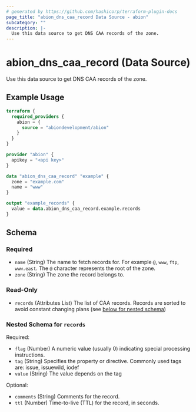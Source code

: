 ```yaml
---
# generated by https://github.com/hashicorp/terraform-plugin-docs
page_title: "abion_dns_caa_record Data Source - abion"
subcategory: ""
description: |-
  Use this data source to get DNS CAA records of the zone.
---
```


# abion_dns_caa_record (Data Source)

Use this data source to get DNS CAA records of the zone.

## Example Usage

```terraform
terraform {
  required_providers {
    abion = {
      source = "abiondevelopment/abion"
    }
  }
}

provider "abion" {
  apikey = "<api key>"
}

data "abion_dns_caa_record" "example" {
  zone = "example.com"
  name = "www"
}

output "example_records" {
  value = data.abion_dns_caa_record.example.records
}
```

<!-- schema generated by tfplugindocs -->
## Schema

### Required

- `name` (String) The name to fetch records for. For example `@`, `www`, `ftp`, `www.east`. The `@` character represents the root of the zone.
- `zone` (String) The zone the record belongs to.

### Read-Only

- `records` (Attributes List) The list of CAA records. Records are sorted to avoid constant changing plans (see [below for nested schema](#nestedatt--records))

<a id="nestedatt--records"></a>
### Nested Schema for `records`

Required:

- `flag` (Number) A numeric value (usually 0) indicating special processing instructions.
- `tag` (String) Specifies the property or directive. Commonly used tags are: issue, issuewild, iodef
- `value` (String) The value depends on the tag

Optional:

- `comments` (String) Comments for the record.
- `ttl` (Number) Time-to-live (TTL) for the record, in seconds.
